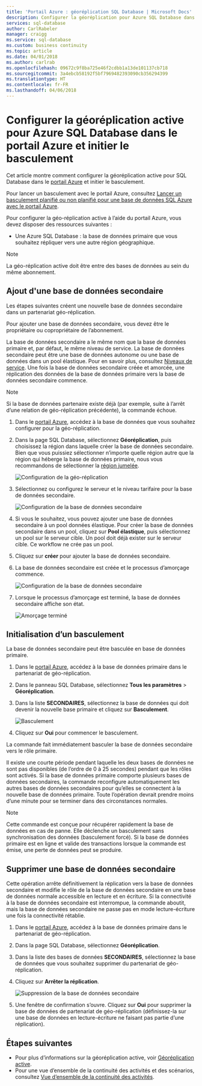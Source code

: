```yaml
---
title: 'Portail Azure : géoréplication SQL Database | Microsoft Docs'
description: Configurer la géoréplication pour Azure SQL Database dans le portail Azure et initier le basculement
services: sql-database
author: CarlRabeler
manager: craigg
ms.service: sql-database
ms.custom: business continuity
ms.topic: article
ms.date: 04/01/2018
ms.author: carlrab
ms.openlocfilehash: 09672c9f8ba725e46f2cdbb1a13de101137cb718
ms.sourcegitcommit: 3a4ebcb58192f5bf7969482393090cb356294399
ms.translationtype: HT
ms.contentlocale: fr-FR
ms.lasthandoff: 04/06/2018
---
```

# <a name="configure-active-geo-replication-for-azure-sql-database-in-the-azure-portal-and-initiate-failover"></a>Configurer la géoréplication active pour Azure SQL Database dans le portail Azure et initier le basculement

Cet article montre comment configurer la géoréplication active pour SQL Database dans le [portail Azure](http://portal.azure.com) et initier le basculement.

Pour lancer un basculement avec le portail Azure, consultez [Lancer un basculement planifié ou non planifié pour une base de données SQL Azure avec le portail Azure](sql-database-geo-replication-portal.md).

Pour configurer la géo-réplication active à l’aide du portail Azure, vous devez disposer des ressources suivantes :

* Une Azure SQL Database : la base de données primaire que vous souhaitez répliquer vers une autre région géographique.

> [!Note]
La géo-réplication active doit être entre des bases de données au sein du même abonnement.

## <a name="add-a-secondary-database"></a>Ajout d'une base de données secondaire
Les étapes suivantes créent une nouvelle base de données secondaire dans un partenariat géo-réplication.  

Pour ajouter une base de données secondaire, vous devez être le propriétaire ou copropriétaire de l’abonnement.

La base de données secondaire a le même nom que la base de données primaire et, par défaut, le même niveau de service. La base de données secondaire peut être une base de données autonome ou une base de données dans un pool élastique. Pour en savoir plus, consultez [Niveaux de service](sql-database-service-tiers.md).
Une fois la base de données secondaire créée et amorcée, une réplication des données de la base de données primaire vers la base de données secondaire commence.

> [!NOTE]
> Si la base de données partenaire existe déjà (par exemple, suite à l’arrêt d’une relation de géo-réplication précédente), la commande échoue.
> 

1. Dans le [portail Azure](http://portal.azure.com), accédez à la base de données que vous souhaitez configurer pour la géo-réplication.
2. Dans la page SQL Database, sélectionnez **Géoréplication**, puis choisissez la région dans laquelle créer la base de données secondaire. Bien que vous puissiez sélectionner n’importe quelle région autre que la région qui héberge la base de données primaire, nous vous recommandons de sélectionner la [région jumelée](../best-practices-availability-paired-regions.md).
   
    ![Configuration de la géo-réplication](./media/sql-database-geo-replication-portal/configure-geo-replication.png)
3. Sélectionnez ou configurez le serveur et le niveau tarifaire pour la base de données secondaire.
   
    ![Configuration de la base de données secondaire](./media/sql-database-geo-replication-portal/create-secondary.png)
4. Si vous le souhaitez, vous pouvez ajouter une base de données secondaire à un pool données élastique. Pour créer la base de données secondaire dans un pool, cliquez sur **Pool élastique**, puis sélectionnez un pool sur le serveur cible. Un pool doit déjà exister sur le serveur cible. Ce workflow ne crée pas un pool.
5. Cliquez sur **créer** pour ajouter la base de données secondaire.
6. La base de données secondaire est créée et le processus d’amorçage commence.
   
    ![Configuration de la base de données secondaire](./media/sql-database-geo-replication-portal/seeding0.png)
7. Lorsque le processus d’amorçage est terminé, la base de données secondaire affiche son état.
   
    ![Amorçage terminé](./media/sql-database-geo-replication-portal/seeding-complete.png)

## <a name="initiate-a-failover"></a>Initialisation d’un basculement

La base de données secondaire peut être basculée en base de données primaire.  

1. Dans le [portail Azure](http://portal.azure.com), accédez à la base de données primaire dans le partenariat de géo-réplication.
2. Dans le panneau SQL Database, sélectionnez **Tous les paramètres** > **Géoréplication**.
3. Dans la liste **SECONDAIRES**, sélectionnez la base de données qui doit devenir la nouvelle base primaire et cliquez sur **Basculement**.
   
    ![Basculement](./media/sql-database-geo-replication-failover-portal/secondaries.png)
4. Cliquez sur **Oui** pour commencer le basculement.

La commande fait immédiatement basculer la base de données secondaire vers le rôle primaire. 

Il existe une courte période pendant laquelle les deux bases de données ne sont pas disponibles (de l’ordre de 0 à 25 secondes) pendant que les rôles sont activés. Si la base de données primaire comporte plusieurs bases de données secondaires, la commande reconfigure automatiquement les autres bases de données secondaires pour qu’elles se connectent à la nouvelle base de données primaire. Toute l’opération devrait prendre moins d’une minute pour se terminer dans des circonstances normales. 

> [!NOTE]
> Cette commande est conçue pour récupérer rapidement la base de données en cas de panne. Elle déclenche un basculement sans synchronisation des données (basculement forcé).  Si la base de données primaire est en ligne et valide des transactions lorsque la commande est émise, une perte de données peut se produire. 
> 
> 

## <a name="remove-secondary-database"></a>Supprimer une base de données secondaire
Cette opération arrête définitivement la réplication vers la base de données secondaire et modifie le rôle de la base de données secondaire en une base de données normale accessible en lecture et en écriture. Si la connectivité à la base de données secondaire est interrompue, la commande aboutit, mais la base de données secondaire ne passe pas en mode lecture-écriture une fois la connectivité rétablie.  

1. Dans le [portail Azure](http://portal.azure.com), accédez à la base de données primaire dans le partenariat de géo-réplication.
2. Dans la page SQL Database, sélectionnez **Géoréplication**.
3. Dans la liste des bases de données **SECONDAIRES**, sélectionnez la base de données que vous souhaitez supprimer du partenariat de géo-réplication.
4. Cliquez sur **Arrêter la réplication**.
   
    ![Suppression de la base de données secondaire](./media/sql-database-geo-replication-portal/remove-secondary.png)
5. Une fenêtre de confirmation s’ouvre. Cliquez sur **Oui** pour supprimer la base de données de partenariat de géo-réplication (définissez-la sur une base de données en lecture-écriture ne faisant pas partie d’une réplication).

## <a name="next-steps"></a>Étapes suivantes
* Pour plus d’informations sur la géoréplication active, voir [Géoréplication active](sql-database-geo-replication-overview.md).
* Pour une vue d’ensemble de la continuité des activités et des scénarios, consultez [Vue d’ensemble de la continuité des activités](sql-database-business-continuity.md).

